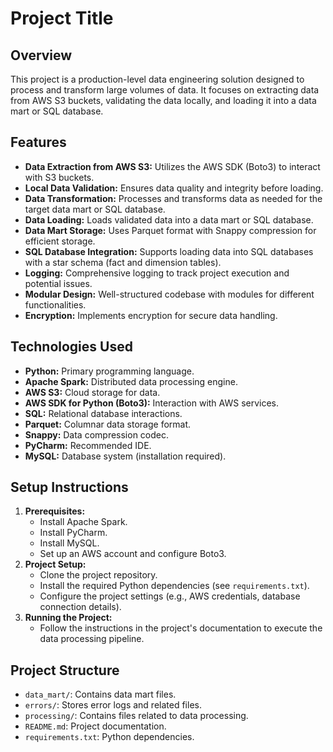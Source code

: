 # Project Title

## Overview

This project is a production-level data engineering solution designed to process and transform large volumes of data. It focuses on extracting data from AWS S3 buckets, validating the data locally, and loading it into a data mart or SQL database.

## Features

* **Data Extraction from AWS S3:** Utilizes the AWS SDK (Boto3) to interact with S3 buckets.
* **Local Data Validation:** Ensures data quality and integrity before loading.
* **Data Transformation:** Processes and transforms data as needed for the target data mart or SQL database.
* **Data Loading:** Loads validated data into a data mart or SQL database.
* **Data Mart Storage:** Uses Parquet format with Snappy compression for efficient storage.
* **SQL Database Integration:** Supports loading data into SQL databases with a star schema (fact and dimension tables).
* **Logging:** Comprehensive logging to track project execution and potential issues.
* **Modular Design:** Well-structured codebase with modules for different functionalities.
* **Encryption:** Implements encryption for secure data handling.

## Technologies Used

* **Python:** Primary programming language.
* **Apache Spark:** Distributed data processing engine.
* **AWS S3:** Cloud storage for data.
* **AWS SDK for Python (Boto3):** Interaction with AWS services.
* **SQL:** Relational database interactions.
* **Parquet:** Columnar data storage format.
* **Snappy:** Data compression codec.
* **PyCharm:** Recommended IDE.
* **MySQL:** Database system (installation required).

## Setup Instructions

1.  **Prerequisites:**
    * Install Apache Spark.
    * Install PyCharm.
    * Install MySQL.
    * Set up an AWS account and configure Boto3.
2.  **Project Setup:**
    * Clone the project repository.
    * Install the required Python dependencies (see `requirements.txt`).
    * Configure the project settings (e.g., AWS credentials, database connection details).
3.  **Running the Project:**
    * Follow the instructions in the project's documentation to execute the data processing pipeline.

## Project Structure

* `data_mart/`: Contains data mart files.
* `errors/`: Stores error logs and related files.
* `processing/`: Contains files related to data processing.
* `README.md`: Project documentation.
* `requirements.txt`: Python dependencies.
